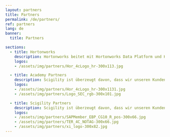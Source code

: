 ```yaml
---
layout: partners
title: Partners
permalink: /de/partners/
ref: partners
lang: de
banner:
  title: Partners

sections:
  - title: Hortonworks
    description: Hortonworks beitet mit Hortonworks Data Platform und Hortonworks Data Flow zwei 100% Open Source Technologie Stacks für Ihre moderne Informationsplatform. Scigility gehört seit 2013 zu den Hortonworks System Integratoren und waren damit die ersten Hortonworkspartner in der Schweiz.
    logos:
    - /assets/img/partners/Hor_4cLogo_hr-300x113.jpg

  - title: Academy Partners
    description: Scigility ist überzeugt davon, dass wir unseren Kunden die besten Leistungen anbieten können, wenn wir mit guten Partnern zusammenarbeiten. Darum sind wir stets darum bestrebt ein gutes Netzwerk zu haben und arbeiten mit folgenden Unternehmungen zusammen.
    logos:
    - /assets/img/partners/Hor_4cLogo_hr-300x1131.jpg
    - /assets/img/partners/Logo_SEC_rgb-300x101.jpg

  - title: Scigility Partners
    description: Scigility ist überzeugt davon, dass wir unseren Kunden die besten Leistungen anbieten können, wenn wir mit guten Partnern zusammenarbeiten. Darum sind wir stets darum bestrebt ein gutes Netzwerk zu haben und arbeiten mit folgenden Unternehmungen zusammen.
    logos:
    - /assets/img/partners/SAPMember_EBP_CG10_R_pos-300x66.jpg
    - /assets/img/partners/TER_4C_NOTAG-300x66.jpg
    - /assets/img/partners/xi_logo-300x82.jpg
---
```


